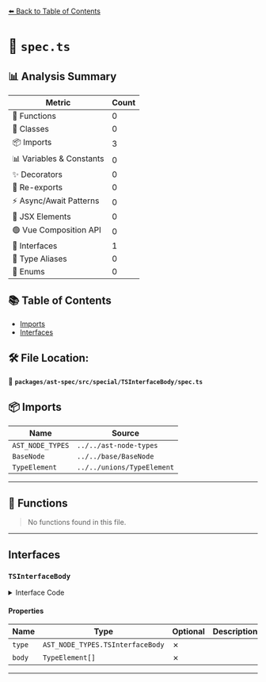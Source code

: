 [⬅️ Back to Table of Contents](../../../../../index.md)

# 📄 `spec.ts`

## 📊 Analysis Summary

| Metric | Count |
|--------|-------|
| 🔧 Functions | 0 |
| 🧱 Classes | 0 |
| 📦 Imports | 3 |
| 📊 Variables & Constants | 0 |
| ✨ Decorators | 0 |
| 🔄 Re-exports | 0 |
| ⚡ Async/Await Patterns | 0 |
| 💠 JSX Elements | 0 |
| 🟢 Vue Composition API | 0 |
| 📐 Interfaces | 1 |
| 📑 Type Aliases | 0 |
| 🎯 Enums | 0 |

## 📚 Table of Contents

- [Imports](#imports)
- [Interfaces](#interfaces)

## 🛠️ File Location:
📂 **`packages/ast-spec/src/special/TSInterfaceBody/spec.ts`**

## 📦 Imports

| Name | Source |
|------|--------|
| `AST_NODE_TYPES` | `../../ast-node-types` |
| `BaseNode` | `../../base/BaseNode` |
| `TypeElement` | `../../unions/TypeElement` |


---

## 🔧 Functions

> No functions found in this file.


---

## Interfaces

### `TSInterfaceBody`

<details><summary>Interface Code</summary>

```ts
export interface TSInterfaceBody extends BaseNode {
  type: AST_NODE_TYPES.TSInterfaceBody;
  body: TypeElement[];
}
```
</details>

#### Properties

| Name | Type | Optional | Description |
|------|------|----------|-------------|
| `type` | `AST_NODE_TYPES.TSInterfaceBody` | ✗ |  |
| `body` | `TypeElement[]` | ✗ |  |


---